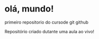 # olá, mundo!
 primeiro repositorio do cursode git github

Repositório criado dutante uma aula ao vivo!